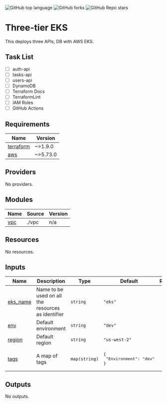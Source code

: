 ![GitHub top language](https://img.shields.io/github/languages/top/anujnairr/three-tier-eks?color=purple)
![GitHub forks](https://img.shields.io/github/forks/anujnairr/three-tier-eks?style=social)
![GitHub Repo stars](https://img.shields.io/github/stars/anujnairr/three-tier-eks?style=social)

# Three-tier EKS

This deploys three APIs, DB with AWS EKS.  

## Task List

- [ ] auth-api
- [ ] tasks-api
- [ ] users-api
- [ ] DynamoDB
- [ ] Terraform Docs
- [ ] TerraformLint
- [ ] IAM Roles
- [ ] GitHub Actions
<!-- BEGIN_TF_DOCS -->
## Requirements

| Name | Version |
|------|---------|
| <a name="requirement_terraform"></a> [terraform](#requirement\_terraform) | ~>1.9.0 |
| <a name="requirement_aws"></a> [aws](#requirement\_aws) | ~>5.73.0 |

## Providers

No providers.

## Modules

| Name | Source | Version |
|------|--------|---------|
| <a name="module_vpc"></a> [vpc](#module\_vpc) | ./vpc | n/a |

## Resources

No resources.

## Inputs

| Name | Description | Type | Default | Required |
|------|-------------|------|---------|:--------:|
| <a name="input_eks_name"></a> [eks\_name](#input\_eks\_name) | Name to be used on all the resources as identifier | `string` | `"eks"` | no |
| <a name="input_env"></a> [env](#input\_env) | Default environment | `string` | `"dev"` | no |
| <a name="input_region"></a> [region](#input\_region) | Default region | `string` | `"us-west-2"` | no |
| <a name="input_tags"></a> [tags](#input\_tags) | A map of tags | `map(string)` | <pre>{<br/>  "Environment": "dev"<br/>}</pre> | no |

## Outputs

No outputs.
<!-- END_TF_DOCS -->